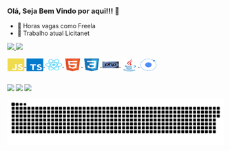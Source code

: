 ### Olá, Seja Bem Vindo por aqui!!! 👋

- 🌱 Horas vagas como Freela
- 👯 Trabalho atual Licitanet

 <div>
  <a href="https://github.com/lucasandr3">
  <img height="180em" src="https://github-readme-stats.vercel.app/api?username=lucasandr3&show_icons=true&theme=dracula&include_all_commits=true&count_private=true"/>
  <img height="180em" src="https://github-readme-stats.vercel.app/api/top-langs/?username=lucasandr3&layout=compact&langs_count=7&theme=dracula"/>
</div>

<div style="display: inline_block"><br>
  <img align="center" alt="Lucas-Js" height="30" width="40" src="https://raw.githubusercontent.com/devicons/devicon/master/icons/javascript/javascript-plain.svg">
  <img align="center" alt="Lucas-Ts" height="30" width="40" src="https://raw.githubusercontent.com/devicons/devicon/master/icons/typescript/typescript-plain.svg">
  <img align="center" alt="Lucas-React" height="30" width="40" src="https://raw.githubusercontent.com/devicons/devicon/master/icons/react/react-original.svg">
  <img align="center" alt="Lucas-HTML" height="30" width="40" src="https://raw.githubusercontent.com/devicons/devicon/master/icons/html5/html5-original.svg">
  <img align="center" alt="Lucas-CSS" height="30" width="40" src="https://raw.githubusercontent.com/devicons/devicon/master/icons/css3/css3-original.svg">
  <img align="center" alt="Lucas-PHP" height="30" width="40" src="https://raw.githubusercontent.com/devicons/devicon/master/icons/php/php-original.svg">
 <img align="center" alt="Lucas-JAVA" height="30" width="40" src="https://raw.githubusercontent.com/devicons/devicon/master/icons/java/java-original.svg">
 <img align="center" alt="Lucas-PHP" height="30" width="40" src="https://raw.githubusercontent.com/devicons/devicon/master/icons/ionic/ionic-original.svg">
</div>

  ##

<div> 
  <a href="https://www.instagram.com/lucasvieiradev" target="_blank"><img src="https://img.shields.io/badge/-Instagram-%23E4405F?style=for-the-badge&logo=instagram&logoColor=white" target="_blank"></a>
  <a href = "mailto:lucasvieiraandrade58@gmail.com"><img src="https://img.shields.io/badge/-Gmail-%23333?style=for-the-badge&logo=gmail&logoColor=white" target="_blank"></a>
  <a href="www.linkedin.com/in/lucas-vieira-034b2a161" target="_blank"><img src="https://img.shields.io/badge/-LinkedIn-%230077B5?style=for-the-badge&logo=linkedin&logoColor=white" target="_blank"></a> 

  ![Snake animation](https://github.com/lucasandr3/lucasandr3/blob/output/github-contribution-grid-snake.svg)

</div>
